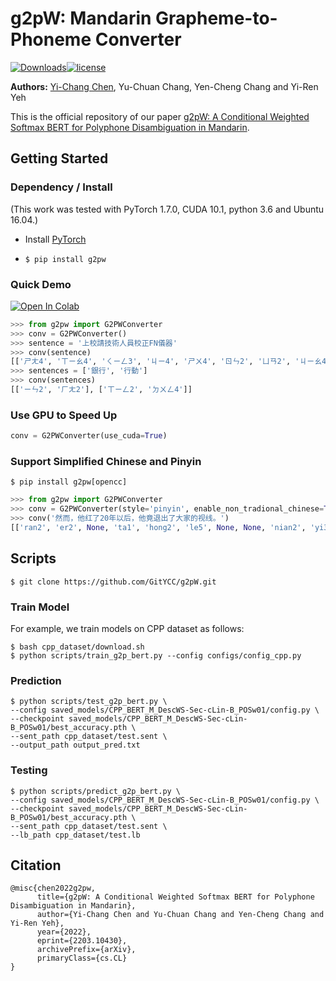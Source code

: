 # g2pW: Mandarin Grapheme-to-Phoneme Converter

[![Downloads](https://pepy.tech/badge/g2pw)](https://pepy.tech/project/g2pw)[![license](https://img.shields.io/badge/license-Apache%202.0-red)](https://github.com/GitYCC/g2pW/blob/master/LICENSE)

**Authors:** [Yi-Chang Chen](https://github.com/GitYCC), Yu-Chuan Chang, Yen-Cheng Chang and Yi-Ren Yeh

This is the official repository of our paper [g2pW: A Conditional Weighted Softmax BERT for Polyphone Disambiguation in Mandarin](https://arxiv.org/abs/2203.10430).

## Getting Started

### Dependency / Install

(This work was tested with PyTorch 1.7.0, CUDA 10.1, python 3.6 and Ubuntu 16.04.)

- Install [PyTorch](https://pytorch.org/get-started/locally/)

- `$ pip install g2pw`



### Quick Demo

<a href="https://colab.research.google.com/github/GitYCC/g2pW/blob/master/misc/demo.ipynb" target="_blank"><img src="https://colab.research.google.com/assets/colab-badge.svg" alt="Open In Colab"/></a>

```python
>>> from g2pw import G2PWConverter
>>> conv = G2PWConverter()
>>> sentence = '上校請技術人員校正FN儀器'
>>> conv(sentence)
[['ㄕㄤ4', 'ㄒㄧㄠ4', 'ㄑㄧㄥ3', 'ㄐㄧ4', 'ㄕㄨ4', 'ㄖㄣ2', 'ㄩㄢ2', 'ㄐㄧㄠ4', 'ㄓㄥ4', None, None, 'ㄧ2', 'ㄑㄧ4']]
>>> sentences = ['銀行', '行動']
>>> conv(sentences)
[['ㄧㄣ2', 'ㄏㄤ2'], ['ㄒㄧㄥ2', 'ㄉㄨㄥ4']]
```

### Use GPU to Speed Up

```python
conv = G2PWConverter(use_cuda=True)
```


### Support Simplified Chinese and Pinyin

```
$ pip install g2pw[opencc]
```

```python
>>> from g2pw import G2PWConverter
>>> conv = G2PWConverter(style='pinyin', enable_non_tradional_chinese=True)
>>> conv('然而，他红了20年以后，他竟退出了大家的视线。')
[['ran2', 'er2', None, 'ta1', 'hong2', 'le5', None, None, 'nian2', 'yi3', 'hou4', None, 'ta1', 'jing4', 'tui4', 'chu1', 'le5', 'da4', 'jia1', 'de5', 'shi4', 'xian4', None]]
```

## Scripts

```
$ git clone https://github.com/GitYCC/g2pW.git
```

### Train Model

For example, we train models on CPP dataset as follows:

```
$ bash cpp_dataset/download.sh
$ python scripts/train_g2p_bert.py --config configs/config_cpp.py
```

### Prediction

```
$ python scripts/test_g2p_bert.py \
--config saved_models/CPP_BERT_M_DescWS-Sec-cLin-B_POSw01/config.py \
--checkpoint saved_models/CPP_BERT_M_DescWS-Sec-cLin-B_POSw01/best_accuracy.pth \
--sent_path cpp_dataset/test.sent \
--output_path output_pred.txt
```

### Testing

```
$ python scripts/predict_g2p_bert.py \
--config saved_models/CPP_BERT_M_DescWS-Sec-cLin-B_POSw01/config.py \
--checkpoint saved_models/CPP_BERT_M_DescWS-Sec-cLin-B_POSw01/best_accuracy.pth \
--sent_path cpp_dataset/test.sent \
--lb_path cpp_dataset/test.lb
```

## Citation

```
@misc{chen2022g2pw,
      title={g2pW: A Conditional Weighted Softmax BERT for Polyphone Disambiguation in Mandarin}, 
      author={Yi-Chang Chen and Yu-Chuan Chang and Yen-Cheng Chang and Yi-Ren Yeh},
      year={2022},
      eprint={2203.10430},
      archivePrefix={arXiv},
      primaryClass={cs.CL}
}
```
